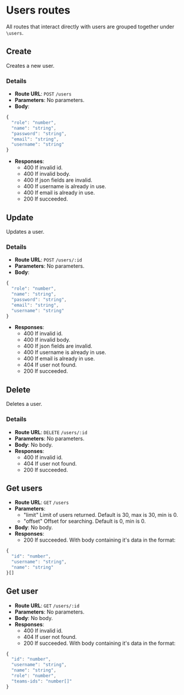 # Users routes

All routes that interact directly with users are grouped together under `\users`.

## Create

Creates a new user.

### Details

- **Route URL**: `POST` `/users`
- **Parameters**: No parameters.
- **Body**:

```js
{
  "role": "number",
  "name": "string",
  "password": "string",
  "email": "string",
  "username": "string"
}
```

- **Responses**:
  - 400 If invalid id.
  - 400 If invalid body.
  - 400 If json fields are invalid.
  - 400 If username is already in use.
  - 400 If email is already in use.
  - 200 If succeeded.

## Update

Updates a user.

### Details

- **Route URL**: `POST` `/users/:id`
- **Parameters**: No parameters.
- **Body**:

```js
{
  "role": "number",
  "name": "string",
  "password": "string",
  "email": "string",
  "username": "string"
}
```

- **Responses**:
  - 400 If invalid id.
  - 400 If invalid body.
  - 400 If json fields are invalid.
  - 400 If username is already in use.
  - 400 If email is already in use.
  - 404 If user not found.
  - 200 If succeeded.

## Delete

Deletes a user.

### Details

- **Route URL**: `DELETE` `/users/:id`
- **Parameters**: No parameters.
- **Body**: No body.
- **Responses**:
  - 400 If invalid id.
  - 404 If user not found.
  - 200 If succeeded.

## Get users

- **Route URL**: `GET` `/users`
- **Parameters**:
  - "limit" Limit of users returned. Default is 30, max is 30, min is 0.
  - "offset" Offset for searching. Default is 0, min is 0.
- **Body**: No body.
- **Responses**:
  - 200 If succeeded. With body containing it's data in the format:

```js
{
  "id": "number",
  "username": "string",
  "name": "string"
}[]
```

## Get user

- **Route URL**: `GET` `/users/:id`
- **Parameters**: No parameters.
- **Body**: No body.
- **Responses**:
  - 400 If invalid id.
  - 404 If user not found.
  - 200 If succeeded. With body containing it's data in the format:

```js
{
  "id": "number",
  "username": "string",
  "name": "string",
  "role": "number",
  "teams-ids": "number[]"
}
```
